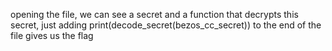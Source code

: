 opening the file, we can see a secret and a function that decrypts this secret, just adding  print(decode_secret(bezos_cc_secret)) to the end of the file gives us the flag
